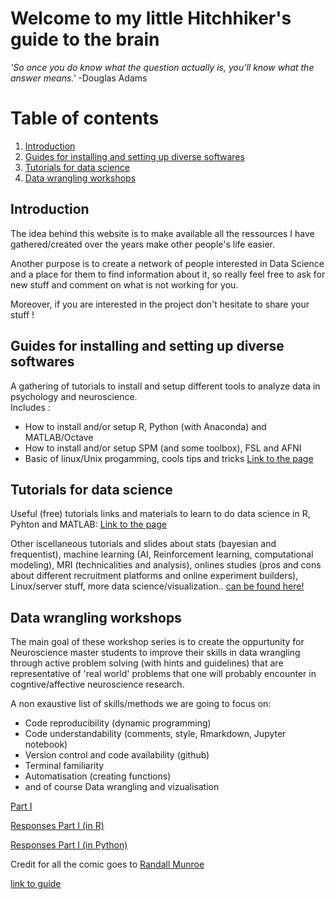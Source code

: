 # Welcome to my little Hitchhiker's guide to the brain

_'So once you do know what the question actually is, you'll know what the answer means.'_     -Douglas Adams  



# Table of contents
1. [Introduction](#intro)
2. [Guides for installing and setting up diverse softwares](#install)
3. [Tutorials for data science](#tutos)
4. [Data wrangling workshops](#work)

## Introduction <a name="intro"></a>
The idea behind this website is to make available all the ressources I have gathered/created over the years make other people's life easier. 

Another purpose is to create a network of people interested in Data Science and a place for them to find information about it, so really feel free to ask for new stuff and comment on what is not working for you.

Moreover, if you are interested in the project don't hesitate to share your stuff !

## Guides for installing and setting up diverse softwares <a name="install"></a>
A gathering of tutorials to install and setup different tools to analyze data in psychology and neuroscience.<br/>
Includes : </br>
- How to install and/or setup R, Python (with Anaconda) and MATLAB/Octave
- How to install and/or setup SPM (and some toolbox), FSL and AFNI
- Basic of linux/Unix progamming, cools tips and tricks
[Link to the page](https://munoztd0.github.io/Hitchhikers_guide_to_the_brain/install) 


## Tutorials for data science <a name="tutos"></a>
Useful (free) tutorials links and materials to learn to do data science in R, Pyhton and MATLAB: [Link to the page](https://munoztd0.github.io/Hitchhikers_guide_to_the_brain/links)   

Other iscellaneous tutorials and slides about stats (bayesian and frequentist), machine learning (AI, Reinforcement learning, computational modeling), MRI (technicalities and analysis), onlines studies (pros and cons about different recruitment platforms and online experiment builders), Linux/server stuff, more data science/visualization.. [can be found here!](https://github.com/munoztd0/Hitchhikers_guide_to_the_brain/tree/gh-pages/tutos)

## Data wrangling workshops  <a name="work"></a>
The main goal of these workshop series is to create the oppurtunity for Neuroscience master students to improve their skills in data wrangling through active problem solving (with hints and guidelines) that are representative of 'real world' problems that one will probably encounter in cogntive/affective neuroscience research.  

A non exaustive list of skills/methods we are going to focus on: 
  - Code reproducibility (dynamic programming)
  - Code understandability (comments, style, Rmarkdown, Jupyter notebook)
  - Version control and code availability (github)
  - Terminal familiarity
  - Automatisation (creating functions)
  - and of course Data wrangling and vizualisation

[Part I](https://munoztd0.github.io/Data_Wrangling_NeuroMaster/) 

[Responses Part I (in R) ](https://munoztd0.github.io/Response_work1/) 

[Responses Part I (in Python)](https://github.com/munoztd0/Response_work1/blob/main/responses.ipynb)  







Credit for all the comic goes to [Randall Munroe](https://xkcd.com/)  


[link to guide](https://munoztd0.github.io/Hitchhikers_guide_to_the_brain/)   


